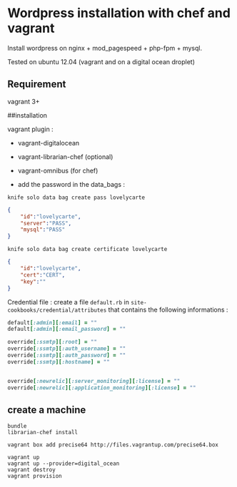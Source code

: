# Wordpress installation with chef and vagrant

Install wordpress on nginx + mod_pagespeed + php-fpm + mysql.

Tested on ubuntu 12.04 (vagrant and on a digital ocean droplet)

## Requirement
vagrant 3+


##installation

vagrant plugin :
- vagrant-digitalocean
- vagrant-librarian-chef (optional)
- vagrant-omnibus (for chef)

- add the password in the data_bags :
```
knife solo data bag create pass lovelycarte
```

```json
{
	"id":"lovelycarte",
	"server":"PASS",
  	"mysql":"PASS"
}
```

```
knife solo data bag create certificate lovelycarte
```

```json
{
	"id":"lovelycarte",
	"cert":"CERT",
	"key":""
}
```

Credential file : create a file `default.rb` in `site-cookbooks/credential/attributes` that contains the following informations :

```ruby
default[:admin][:email] = ""
default[:admin][:email_password] = ""

override[:ssmtp][:root] = ""
override[:ssmtp][:auth_username] = ""
override[:ssmtp][:auth_password] = ""
override[:ssmtp][:hostname] = ""


override[:newrelic][:server_monitoring][:license] = ""
override[:newrelic][:application_monitoring][:license] = ""
```

## create a machine

```
bundle
librarian-chef install

vagrant box add precise64 http://files.vagrantup.com/precise64.box

vagrant up
vagrant up --provider=digital_ocean
vagrant destroy
vagrant provision
```